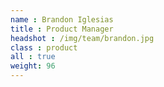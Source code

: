 ```yaml
---
name : Brandon Iglesias
title : Product Manager
headshot : /img/team/brandon.jpg
class : product
all : true
weight: 96
---
```

